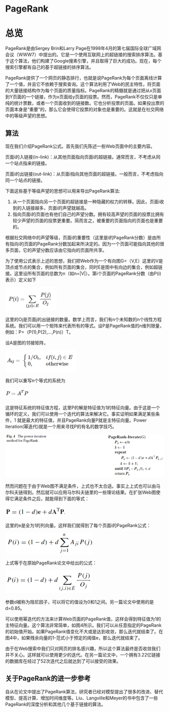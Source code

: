 # PageRank

# 总览

PageRank是由Sergey Brin和Larry Page在1998年4月的第七届国际全球广域网会议（WWW7）中提出的。它是一个使用互联网上的超链接的搜索排序算法。基于这个算法，他们构建了Google搜素引擎，并且取得了巨大的成功。现在，每个搜索引擎都有自己的基于超链接的排序算法。

PageRank提供了一个网页的静态排行，也就是说PageRank为每个页面离线计算了一个值，并且它不依赖于搜索查询。这个算法利用了Web的民主特性，将页面的大量链接结构作为每个页面的质量指标。PageRank的精髓就是通过把从x页面到Y页面的一个链接，作为x页面给y页面的投票。然而，PageRank不仅仅只是单纯的统计票数，或者一个页面收到的链接数。它也分析投票的页面。如果投出票的页面本身是“重要”的，那么它会使得它投票的对象也是重要的。这就是在社交网络中的等级声望的思想。

## 算法

现在我们介绍PageRank公式。首先我们先陈述一些Web页面中的主要内容。

页面i的入链接(in-link)：从其他页面指向页面i的超链接。通常而言，不考虑从同一个站点指来的链接。

页面i的出链接(out-link)：从页面i指向其他页面的超链接。一般而言，不考虑指向同一个站点的链接。

下面这些基于等级声望的思想可以用来导出PageRank算法:
1. 从一个页面指向另一个页面的超链接是一种隐藏的权力的转移。因此，页面i收到的入链接越多，页面i的声望就越高。
2. 指向页面i的页面也有他们自己的声望分数。拥有较高声望的页面的投票比拥有较少声望的页面的投票更重要。简而言之，被重要的页面指向的页面也是重要的。

根据社交网络中的声望等级，页面i的重要性（这里是i的PageRank分数）是由所有指向i的页面的PageRank分数加起来所决定的。因为一个页面可能指向其他的很多页面，它的声望分数应该由它指向的页面所共享。

为了使用公式表示上述的思想，我们把Web作为一个有向图G=（V,E）这里的V是顶点或节点的集合，例如所有页面的集合，同时E是图中有向边的集合，例如超链接。这里设所有页面的总数为n（如n=|V|）。第i个页面的PageRank分数（由P(i)表示）定义如下

![](https://github.com/ankang1993/data-mining-algorithms/blob/master/figure/6.1.PNG)

这里的Oj是页面j的出链接的数量。数学上而言，我们有n个未知数的n个线性方程系统。我们可以用一个矩阵来代表所有的等式。设P是PageRank值的n维列限量，例如：P=（P(1),P(2),…,P(n)）T。

设A是图的邻接矩阵，

![](https://github.com/ankang1993/data-mining-algorithms/blob/master/figure/6.2.PNG)

我们可以重写n个等式的系统为

![](https://github.com/ankang1993/data-mining-algorithms/blob/master/figure/6.3.PNG)

这是特征系统的特征值方程，这里P的解是特征值为1的特征向量。由于这是一个循环的定义，我们可以使用一个迭代的算法来解决它。事实证明如果满足某些条件，1
就是最大的特征值，并且PageRank向量P就是主特征向量。Power iteration(幂迭代)就是一个用来寻找P的有名的数学技巧。

![](https://github.com/ankang1993/data-mining-algorithms/blob/master/figure/6.4.PNG)

然而问题在于由于Web图不满足条件，上式也不太合适。事实上上式也可以由马尔科夫链得到。然后就可以应用马尔科夫链里的一些理论结果。在扩张Web图使得它满足条件之后，就能得到下面的等式：

![](https://github.com/ankang1993/data-mining-algorithms/blob/master/figure/6.5.PNG)

这里的e是全为1的列向量。这样我们就得到了每个页面i的PageRank公式：

![](https://github.com/ankang1993/data-mining-algorithms/blob/master/figure/6.6.PNG)

上式等于在原始PageRank论文中给出的公式：

![](https://github.com/ankang1993/data-mining-algorithms/blob/master/figure/6.7.PNG)

参数d被称为阻尼因子，可以将它的值设为0和1之间。另一篇论文中使用的是d=0.85。

可以使用幂迭代的方法来计算Web页面的PageRank值，这样会得到特征值为1的主特征向量。这个算法非常简单，如图4所示。我们可以从任意指定的PageRank的初始值开始。如果PageRank值变化不大或是达到收敛，那么迭代就结束了。在图4中，如果残余向量的1-范式小于预定的阈值e，那么迭代就结束了。

由于在Web搜索中我们只对网页的排名感兴趣，所以这个算法最终是否收敛我们并不关心。这样就可以使用更少的迭代。在另一篇论文中，一个拥有3.22亿链接的数据库在经过了52次迭代之后就达到了可以接受的效果。

## 关于PageRank的进一步参考

自从在论文中提出了PageRank算法，研究者已经对模型提出了很多的改进、替代模型、提高计算、增加时间维度等。Liu、Langville和Meyer的书中包含了一些PageRank的深度分析和其他几个基于链接的算法。
